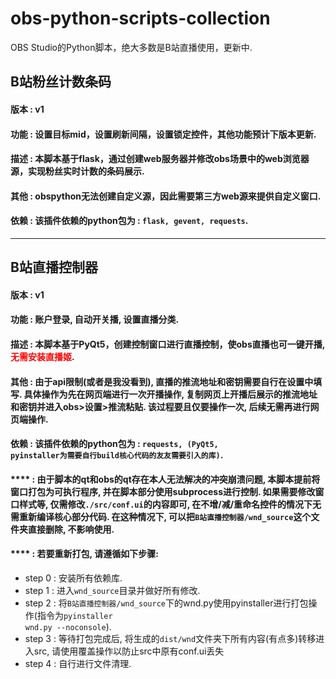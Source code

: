 # obs-python-scripts-collection
OBS Studio的Python脚本，绝大多数是B站直播使用，更新中.

## B站粉丝计数条码
#### 版本 : v1
#### 功能 : 设置目标mid，设置刷新间隔，设置锁定控件，其他功能预计下版本更新.
#### 描述 : 本脚本基于flask，通过创建web服务器并修改obs场景中的web浏览器源，实现粉丝实时计数的条码展示.
#### 其他 : obspython无法创建自定义源，因此需要第三方web源来提供自定义窗口.
#### 依赖 : 该插件依赖的python包为 : <code>flask, gevent, requests</code>.

<hr>

## B站直播控制器
#### 版本 : v1
#### 功能 : 账户登录, 自动开关播, 设置直播分类.
#### 描述 : 本脚本基于PyQt5，创建控制窗口进行直播控制，使obs直播也可一键开播, <font color=red>无需安装直播姬</font>.
#### 其他 : 由于api限制(或者是我没看到), 直播的推流地址和密钥需要自行在设置中填写. 具体操作为先在网页端进行一次开播操作, 复制网页上开播后展示的推流地址和密钥并进入**obs>设置>推流**粘贴. 该过程要且仅要操作一次, 后续无需再进行网页端操作.
#### 依赖 : 该插件依赖的python包为 : <code>requests, (PyQt5, pyinstaller为需要自行build核心代码的友友需要引入的库)</code>.
#### **** : 由于脚本的qt和obs的qt存在本人无法解决的冲突崩溃问题, 本脚本提前将窗口打包为可执行程序, 并在脚本部分使用subprocess进行控制. 如果需要修改窗口样式等, 仅需修改<code>./src/conf.ui</code>的内容即可, 在不增/减/重命名控件的情况下无需重新编译核心部分代码. **在这种情况下, 可以把<code>B站直播控制器/wnd_source</code>这个文件夹直接删除, 不影响使用**.
#### **** : 若要重新打包, 请遵循如下步骤:
+ step 0 : 安装所有依赖库.
+ step 1 : 进入<code>wnd_source</code>目录并做好所有修改.
+ step 2 : 将<code>B站直播控制器/wnd_source</code>下的wnd.py使用pyinstaller进行打包操作(指令为<code>pyinstaller wnd.py --noconsole</code>).
+ step 3 : 等待打包完成后, 将生成的<code>dist/wnd</code>文件夹下所有内容(有点多)转移进入src, 请使用覆盖操作以防止src中原有conf.ui丢失
+ step 4 : 自行进行文件清理.
